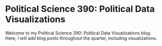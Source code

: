 # Political Science 390: Political Data Visualizations

Welcome to my Political Science 390: Political Data Visualizations blog. Here, I will add blog posts throughout the quarter, including visualizations.
